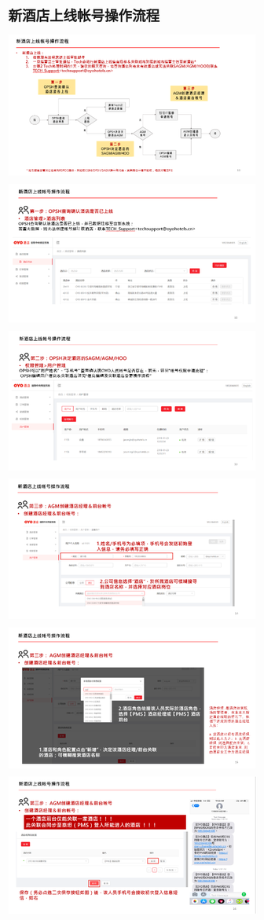 # 新酒店上线帐号操作流程

![](../../../.gitbook/assets/image%20%28185%29.png)

  


![](../../../.gitbook/assets/image%20%28126%29.png)

  


![](../../../.gitbook/assets/image%20%28228%29.png)

![](../../../.gitbook/assets/image%20%28307%29.png)

  


![](../../../.gitbook/assets/image%20%2887%29.png)

  


![](../../../.gitbook/assets/image%20%28220%29.png)

